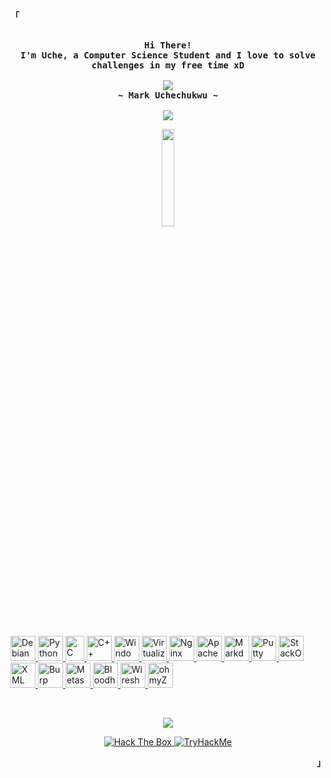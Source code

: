 <p align="left"><strong><samp>「</samp></strong></p>
    <p align="center">
      <samp><br>
            <b>
            Hi There!
        <br>
            I'm Uche, a Computer Science Student and
                I love to solve challenges in my free time xD
            </b>
        <br>
        <br>
          <image src="https://readme-typing-svg.herokuapp.com?font=Fira+Code&pause=1000&color=516CF7&background=FF592500&width=435&lines=Sleep%2C+Hack%2C+Repeat">
        <br>
            <b>
            ~ Mark Uchechukwu ~
            </b>
        <br>
        <br>
          <image src="https://readme-typing-svg.herokuapp.com?font=Iosevka&size=16&color=1793D1&center=true&width=410&height=45&lines=I+use+linux+btw+<3">
      </samp>
    </p>
<p align="center"><a href="https://kali.org/">
    <img src="https://i.postimg.cc/FRT10RrC/Kali-Linux-Penetration-Testing-and-Ethical-Hacking-Linux-Distribution-removebg-preview.png" height="20%" width="20%">
</a></p>
        <br> 
<a href="https://www.linux.org/" target="_blank">
    <img src="https://www.debian.org/Pics/debian-logo-1024x576.png" alt="Debian" width="40" height="40"/>
</a>
<a href="https://www.python.org/" target="_blank">
    <img src="https://upload.wikimedia.org/wikipedia/commons/thumb/c/c3/Python-logo-notext.svg/800px-Python-logo-notext.svg.png" alt="Python" width="40" height="40"/>
</a>
<a href="https://en.wikipedia.org/wiki/C_(programming_language)" target="_blank">
    <img src="https://upload.wikimedia.org/wikipedia/commons/thumb/3/35/The_C_Programming_Language_logo.svg/1024px-The_C_Programming_Language_logo.svg.png" alt="C" width="30" height="40"/>
</a>
<a href="https://en.wikipedia.org/wiki/C++" target="_blank">
    <img src="https://upload.wikimedia.org/wikipedia/commons/thumb/1/18/ISO_C%2B%2B_Logo.svg/800px-ISO_C%2B%2B_Logo.svg.png" alt="C++" width="40" height="40"/>
</a>
<a href="https://en.wikipedia.org/wiki/Windows" target="_blank">
    <img src="https://cdn.jsdelivr.net/gh/devicons/devicon@latest/icons/windows11/windows11-original.svg" alt="Windows" width="40" height="40"/>
</a>
<a href="https://en.wikipedia.org/wiki/Virtualization" target="_blank">
    <img src="https://upload.wikimedia.org/wikipedia/commons/5/5a/Vmware_workstation_16_icon.svg" alt="Virtualization" width="40" height="40"/>
</a>
<a href="https://nginx.com" target="_blank">
    <img src="https://cdn.jsdelivr.net/gh/devicons/devicon@latest/icons/nginx/nginx-original.svg" alt="Nginx" width="40" height="40"/>
</a>
<a href="https://httpd.apache.org/" target="_blank">
    <img src="https://cdn.jsdelivr.net/gh/devicons/devicon@latest/icons/apache/apache-original-wordmark.svg" alt="Apache" width="40" height="40"/>
</a>
<a href="https://www.markdownguide.org/" target="_blank">
    <img src="https://cdn.jsdelivr.net/gh/devicons/devicon@latest/icons/markdown/markdown-original.svg" alt="Markdown" width="40" height="40"/>
</a>
<a href="https://www.putty.org/" target="_blank">
    <img src="https://cdn.jsdelivr.net/gh/devicons/devicon@latest/icons/putty/putty-original.svg" alt="Putty" width="40" height="40"/>
</a>
<a href="https://stackoverflow.com/" target="_blank">
    <img src="https://cdn.jsdelivr.net/gh/devicons/devicon@latest/icons/stackoverflow/stackoverflow-original-wordmark.svg" alt="StackOverflow" width="40" height="40"/>
</a>
<a href="https://www.w3schools.com/xml/xml_whatis.asp" target="_blank">
    <img src="https://cdn.jsdelivr.net/gh/devicons/devicon@latest/icons/xml/xml-original.svg" alt="XML" width="40" height="40"/>
</a>
<a href="https://portswigger.net/burp" target="_blank">
    <img src="https://i.postimg.cc/HLDqv8VY/images-removebg-preview-1.png" alt="Burp" width="40" height="40"/>
</a>
<a href="https://www.metasploit.com/" target="_blank">
    <img src="https://i.postimg.cc/Ssw1RwCy/download-removebg-preview.png" alt="Metasploit" width="40" height="40"/>
</a>
<a href="https://bloodhound.readthedocs.io/en/latest/" target="_blank">
    <img src="https://i.postimg.cc/5yS5JGmK/1-E0-I-QO-1-U8y-ROC6-Fb-Uy-HGA-removebg-preview.png" alt="Bloodhound" width="40" height="40"/>
</a>
<a href="https://www.wireshark.org/" target="_blank">
    <img src="https://i.postimg.cc/V6p7H3kx/wireshark-104082-removebg-preview.png" alt="Wireshark" width="40" height="40"/>
</a>
<a href="https://ohmyz.sh/" target="_blank">
    <img src="https://cdn.jsdelivr.net/gh/devicons/devicon@latest/icons/ohmyzsh/ohmyzsh-original.svg" alt="ohmyZsh" width="40" height="40"/>
</a> </p>
<br>
<p align="center"><a href="https://github.com/anuraghazra/github-readme-stats">
  <img align="center" src="https://github-readme-stats.vercel.app/api/top-langs/?username=h4ckyou&show_icons=true&theme=dracula&layout=compact&hide=html,roff,css" />
</a></p>
<p align="center">
  <a href="https://app.hackthebox.com/profile/948393">
    <img src="http://www.hackthebox.eu/badge/image/948393" alt="Hack The Box">
  </a>
  <a href="https://tryhackme.com/p/Hack.You">
     <img src="https://tryhackme-badges.s3.amazonaws.com/Hack.You.png" alt="TryHackMe">
  </a>
</p>
<p align="right"><strong><samp>」</samp></strong></p>

